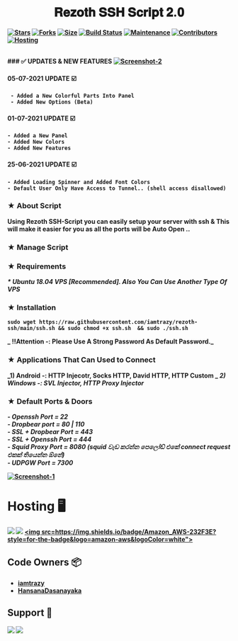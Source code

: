 <center><h1>𝐑𝐞𝐳𝐨𝐭𝐡 𝐒𝐒𝐇 𝐒𝐜𝐫𝐢𝐩𝐭 𝟐.𝟎<b> </h1></center>

[![Stars](https://img.shields.io/github/stars/iamtrazy/rezoth-ssh?style=flat&color=blue)](https://github.com/iamtrazy/rezoth-ssh) [![Forks](https://img.shields.io/github/forks/iamtrazy/rezoth-ssh?style=flat&color=blue)](https://github.com/iamtrazy/rezoth-ssh/fork) [![Size](https://img.shields.io/github/repo-size/imatrazy/rezoth-ssh?style=flat&color=green)](https://github.com/iamtrazy/rezoth-ssh) [![Build Status](https://travis-ci.org/iamtrazy/rezoth-ssh.svg?branch=master)](https://github.com/iamtrazy/rezoth-ssh) [![Maintenance](https://img.shields.io/badge/Maintained%3F-yes-green.svg)](https://github.com/iamtrazy/rezoth-ssh/graphs/commit-activity) [![Contributors](https://img.shields.io/github/contributors/iamtrazy/rezoth-ssh?style=flat&color=red)](https://github.com/iamtrazy/rezoth-ssh/graphs/contributors)
[![Hosting](https://img.shields.io/badge/Hosting-cloud.linode.com-darkgreen)](https://cloud.linode.com) 
 
 <br />
### ✅ UPDATES & NEW FEATURES
<a href="https://github.com/iamtrazy/rezoth-ssh"><img src="https://i.ibb.co/XSHtYQm/Screenshot-2.png" alt="Screenshot-2" border="0"></a> 
 
#### 05-07-2021 UPDATE ☑️
```
 - Added a New Colorful Parts Into Panel 
 - Added New Options (Beta)
```
 
#### 01-07-2021 UPDATE ☑️
 ```
 - Added a New Panel
 - Added New Colors
 - Added New Features 
 ```

#### 25-06-2021 UPDATE ☑️
 ```
 - Added Loading Spinner and Added Font Colors
 - Default User Only Have Access to Tunnel.. (shell access disallowed) 
 ```
   
   
### ★ About Script   
Using Rezoth SSH-Script you can easily setup your server with ssh & This will make it easier for you as all the ports will be Auto Open ..

### ★ Manage Script

### ★ Requirements

_* Ubuntu 18.04 VPS [Recommended]. Also You Can Use Another Type Of VPS_<br>

### ★ Installation

``` sudo wget https://raw.githubusercontent.com/iamtrazy/rezoth-ssh/main/ssh.sh && sudo chmod +x ssh.sh  && sudo ./ssh.sh ```

_ ‼️Attention -: Please Use A Strong Password As Default Password._

### ★ Applications That Can Used to Connect

_1) Android -: HTTP Injecotr, Socks HTTP, David HTTP, HTTP Custom _
_2) Windows -: SVL Injector, HTTP Proxy Injector_  

### ★ Default Ports & Doors
_- Openssh Port = 22_<br>
_- Dropbear port   =  80 | 110_<br>
_- SSL + Dropbear Port  =  443_<br>
_- SSL + Openssh Port  =  444_<br>
_- Squid Proxy Port  =  8080 (squid වැඩ කරන්න පෙලෝඩ් එකේ connect request එකක් තියෙන්න ඕනේ)_<br>
_- UDPGW Port  =  7300_<br>

<a href="https://github.com/iamtrazy/rezoth-ssh"><img src="https://i.ibb.co/qpvCqQR/Screenshot-4.png" alt="Screenshot-1" border="0"></a>
# Hosting 🖥
 <a href="https://digitalocean.com"><img src="https://img.shields.io/badge/Digital_Ocean-0080FF?style=for-the-badge&logo=DigitalOcean&logoColor=white"></a> <a href="https://azure.microsoft.com"><img src="https://img.shields.io/badge/microsoft%20azure-0089D6?style=for-the-badge&logo=microsoft-azure&logoColor=white"></a>
<a href="https://aws.amazon.com/"><img src=https://img.shields.io/badge/Amazon_AWS-232F3E?style=for-the-badge&logo=amazon-aws&logoColor=white"></a>


 
 
## Code Owners 📦
* [iamtrazy](https://github.com/imatrazy)
* [HansanaDasanayaka](https://github.com/HansanaDasanayaka)
 
 ## Support 👊
<a href="https://t.me/Rezoth"><img src="https://img.shields.io/badge/Join-Telegram%20Channel-red.svg?logo=Telegram"></a>
<a href="https://t.me/rezoth_tm"><img src="https://img.shields.io/badge/Join-Telegram%20Group-blue.svg?logo=telegram"></a>

